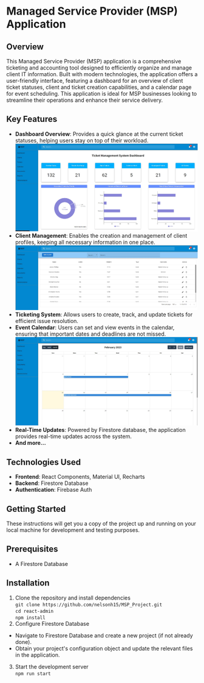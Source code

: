 # Managed Service Provider (MSP) Application
## Overview
This Managed Service Provider (MSP) application is a comprehensive ticketing and accounting tool designed to efficiently organize and manage client IT information. Built with modern technologies, the application offers a user-friendly interface, 
featuring a dashboard for an overview of client ticket statuses, client and ticket creation capabilities, and a calendar page for event scheduling. This application is ideal for MSP businesses looking to streamline their operations and enhance their service delivery.

## Key Features
* **Dashboard Overview**: Provides a quick glance at the current ticket statuses, helping users stay on top of their workload. <br>
![alt text](/img/Screenshot_1.jpg)
* **Client Management**: Enables the creation and management of client profiles, keeping all necessary information in one place. <br>
![alt text](/img/Screenshot_2.jpg)
* **Ticketing System**: Allows users to create, track, and update tickets for efficient issue resolution. <br>
* **Event Calendar**: Users can set and view events in the calendar, ensuring that important dates and deadlines are not missed. <br>
![alt text](/img/Screenshot_3.jpg)
* **Real-Time Updates**: Powered by Firestore database, the application provides real-time updates across the system. <br>
* **And more...**

## Technologies Used
* **Frontend**: React Components, Material UI, Recharts <br>
* **Backend**: Firestore Database <br>
* **Authentication**: Firebase Auth <br>

## Getting Started
These instructions will get you a copy of the project up and running on your local machine for development and testing purposes.

## Prerequisites
* A Firestore Database <br>

## Installation
1. Clone the repository and install dependencies <br>
`git clone https://github.com/nelsonh15/MSP_Project.git` <br>
`cd react-admin` <br>
`npm install` <br>
2. Configure Firestore Database <br>
* Navigate to Firestore Database and create a new project (if not already done). <br>
* Obtain your project's configuration object and update the relevant files in the application. <br>
3. Start the development server <br>
`npm run start`


